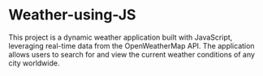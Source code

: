 # Weather-using-JS
This project is a dynamic weather application built with JavaScript, leveraging real-time data from the OpenWeatherMap API. The application allows users to search for and view the current weather conditions of any city worldwide. 
